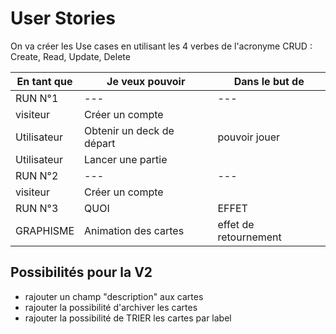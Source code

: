 # User Stories

On va créer les Use cases en utilisant les 4 verbes de l'acronyme CRUD : Create, Read, Update, Delete

|En tant que|Je veux pouvoir| Dans le but de|
|---|---|---|
|RUN N°1|---|---|
|visiteur| Créer un compte| |
|Utilisateur| Obtenir un deck de départ| pouvoir jouer |
|Utilisateur| Lancer une partie| |
|RUN N°2|---|---|
|visiteur| Créer un compte| |
|RUN N°3| QUOI|EFFET|
|GRAPHISME| Animation des cartes| effet de retournement |


## Possibilités pour la V2

- rajouter un champ "description" aux cartes
- rajouter la possibilité d'archiver les cartes
- rajouter la possibilité de TRIER les cartes par label